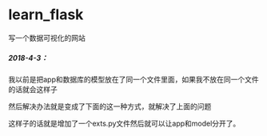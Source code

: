 # learn_flask
写一个数据可视化的网站

##### 2018-4-3：

我以前是把app和数据库的模型放在了同一个文件里面，如果我不放在同一个文件的话就会这样子


然后解决办法就是变成了下面的这一种方式，就解决了上面的问题

这样子的话就是增加了一个exts.py文件然后就可以让app和model分开了。

